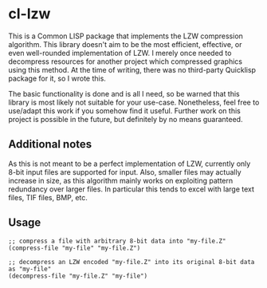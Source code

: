 # cl-lzw
This is a Common LISP package that implements the LZW compression algorithm. This library doesn't aim to be the most efficient, 
effective, or even well-rounded implementation of LZW. I merely once needed to decompress resources for another project which 
compressed graphics using this method. At the time of writing, there was no third-party Quicklisp package for it, so I wrote this.

The basic functionality is done and is all I need, so be warned that this library is most likely not suitable for your use-case.
Nonetheless, feel free to use/adapt this work if you somehow find it useful. Further work on this project is possible in the
future, but definitely by no means guaranteed.

## Additional notes
As this is not meant to be a perfect implementation of LZW, currently only 8-bit input files are supported for input. Also,
smaller files may actually increase in size, as this algorithm mainly works on exploiting pattern redundancy over larger files.
In particular this tends to excel with large text files, TIF files, BMP, etc.

## Usage
```
;; compress a file with arbitrary 8-bit data into "my-file.Z"
(compress-file "my-file" "my-file.Z")

;; decompress an LZW encoded "my-file.Z" into its original 8-bit data as "my-file"
(decompress-file "my-file.Z" "my-file")
```
